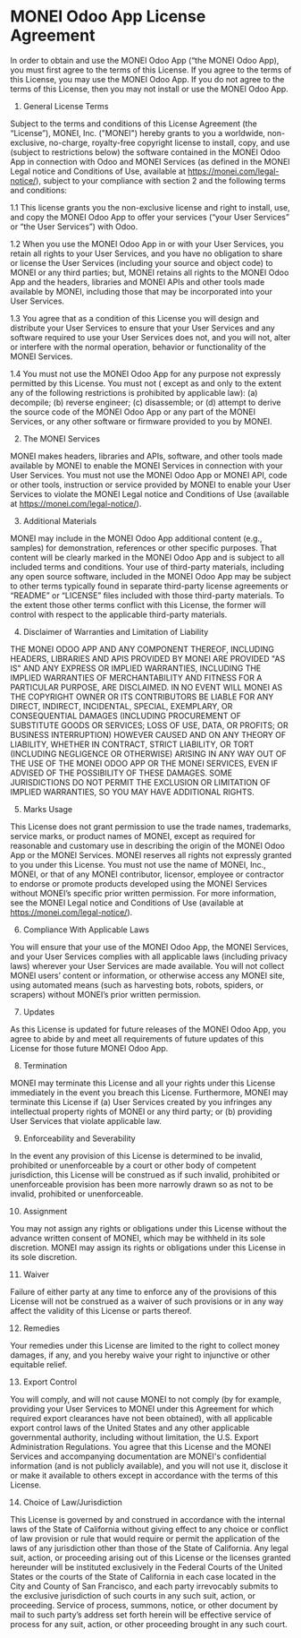 MONEI Odoo App License Agreement
===========================================

In order to obtain and use the MONEI Odoo App (“the MONEI Odoo App), you must first agree to the
terms of this License. If you agree to the terms of this License, you may use the MONEI Odoo App. If you do not
agree to the terms of this License, then you may not install or use the MONEI Odoo App.

1. General License Terms

Subject to the terms and conditions of this License Agreement (the “License”), MONEI, Inc. ("MONEI") hereby grants to
you a worldwide, non-exclusive, no-charge, royalty-free copyright license to install, copy, and use (subject to
restrictions below) the software contained in the MONEI Odoo App in connection with Odoo and MONEI Services (as defined in the MONEI Legal notice and Conditions of Use, available
at https://monei.com/legal-notice/), subject to your compliance with section 2 and the following terms and conditions:

1.1 This license grants you the non-exclusive license and right to install, use, and copy the MONEI Odoo App to
offer your services (“your User Services” or “the User Services”) with Odoo.

1.2 When you use the MONEI Odoo App in or with your User Services, you retain all rights to your User Services,
and you have no obligation to share or license the User Services (including your source and object code) to MONEI or any
third parties; but, MONEI retains all rights to the MONEI Odoo App and the headers, libraries and MONEI APIs
and other tools made available by MONEI, including those that may be incorporated into your User Services.

1.3 You agree that as a condition of this License you will design and distribute your User Services to ensure that your
User Services and any software required to use your User Services does not, and you will not, alter or interfere with
the normal operation, behavior or functionality of the MONEI Services.

1.4 You must not use the MONEI Odoo App for any purpose not expressly permitted by this License. You must not (
except as and only to the extent any of the following restrictions is prohibited by applicable law): (a) decompile; (b)
reverse engineer; (c) disassemble; or (d) attempt to derive the source code of the MONEI Odoo App or any part
of the MONEI Services, or any other software or firmware provided to you by MONEI.

2. The MONEI Services

MONEI makes headers, libraries and APIs, software, and other tools made available by MONEI to enable the MONEI Services
in connection with your User Services. You must not use the MONEI Odoo App or MONEI API, code or other tools,
instruction or service provided by MONEI to enable your User Services to violate the MONEI Legal notice and Conditions of Use (available
at https://monei.com/legal-notice/).

3. Additional Materials

MONEI may include in the MONEI Odoo App additional content (e.g., samples) for demonstration, references or
other specific purposes. That content will be clearly marked in the MONEI Odoo App and is subject to all
included terms and conditions. Your use of third-party materials, including any open source software, included in the
MONEI Odoo App may be subject to other terms typically found in separate third-party license agreements or
“README” or “LICENSE” files included with those third-party materials. To the extent those other terms conflict with
this License, the former will control with respect to the applicable third-party materials.

4. Disclaimer of Warranties and Limitation of Liability

THE MONEI ODOO APP AND ANY COMPONENT THEREOF, INCLUDING HEADERS, LIBRARIES AND APIS PROVIDED BY MONEI ARE
PROVIDED "AS IS" AND ANY EXPRESS OR IMPLIED WARRANTIES, INCLUDING THE IMPLIED WARRANTIES OF MERCHANTABILITY AND FITNESS
FOR A PARTICULAR PURPOSE, ARE DISCLAIMED. IN NO EVENT WILL MONEI AS THE COPYRIGHT OWNER OR ITS CONTRIBUTORS BE LIABLE
FOR ANY DIRECT, INDIRECT, INCIDENTAL, SPECIAL, EXEMPLARY, OR CONSEQUENTIAL DAMAGES (INCLUDING PROCUREMENT OF SUBSTITUTE
GOODS OR SERVICES; LOSS OF USE, DATA, OR PROFITS; OR BUSINESS INTERRUPTION) HOWEVER CAUSED AND ON ANY THEORY OF
LIABILITY, WHETHER IN CONTRACT, STRICT LIABILITY, OR TORT (INCLUDING NEGLIGENCE OR OTHERWISE) ARISING IN ANY WAY OUT OF
THE USE OF THE MONEI ODOO APP OR THE MONEI SERVICES, EVEN IF ADVISED OF THE POSSIBILITY OF THESE DAMAGES. SOME
JURISDICTIONS DO NOT PERMIT THE EXCLUSION OR LIMITATION OF IMPLIED WARRANTIES, SO YOU MAY HAVE ADDITIONAL RIGHTS.

5. Marks Usage

This License does not grant permission to use the trade names, trademarks, service marks, or product names of MONEI,
except as required for reasonable and customary use in describing the origin of the MONEI Odoo App or the
MONEI Services. MONEI reserves all rights not expressly granted to you under this License. You must not use the name of
MONEI, Inc., MONEI, or that of any MONEI contributor, licensor, employee or contractor to endorse or promote products
developed using the MONEI Services without MONEI’s specific prior written permission. For more information, see the
MONEI Legal notice and Conditions of Use (available
at https://monei.com/legal-notice/).

6. Compliance With Applicable Laws

You will ensure that your use of the MONEI Odoo App, the MONEI Services, and your User Services complies with
all applicable laws (including privacy laws) wherever your User Services are made available. You will not collect MONEI
users’ content or information, or otherwise access any MONEI site, using automated means (such as harvesting bots,
robots, spiders, or scrapers) without MONEI’s prior written permission.

7. Updates

As this License is updated for future releases of the MONEI Odoo App, you agree to abide by and meet all
requirements of future updates of this License for those future MONEI Odoo App.

8. Termination

MONEI may terminate this License and all your rights under this License immediately in the event you breach this
License. Furthermore, MONEI may terminate this License if (a) User Services created by you infringes any intellectual
property rights of MONEI or any third party; or (b) providing User Services that violate applicable law.

9. Enforceability and Severability

In the event any provision of this License is determined to be invalid, prohibited or unenforceable by a court or other
body of competent jurisdiction, this License will be construed as if such invalid, prohibited or unenforceable provision
has been more narrowly drawn so as not to be invalid, prohibited or unenforceable.

10. Assignment

You may not assign any rights or obligations under this License without the advance written consent of MONEI, which may
be withheld in its sole discretion. MONEI may assign its rights or obligations under this License in its sole
discretion.

11. Waiver

Failure of either party at any time to enforce any of the provisions of this License will not be construed as a waiver
of such provisions or in any way affect the validity of this License or parts thereof.

12. Remedies

Your remedies under this License are limited to the right to collect money damages, if any, and you hereby waive your
right to injunctive or other equitable relief.

13. Export Control

You will comply, and will not cause MONEI to not comply (by for example, providing your User Services to MONEI under
this Agreement for which required export clearances have not been obtained), with all applicable export control laws of
the United States and any other applicable governmental authority, including without limitation, the U.S. Export
Administration Regulations. You agree that this License and the MONEI Services and accompanying documentation are
MONEI's confidential information (and is not publicly available), and you will not use it, disclose it or make it
available to others except in accordance with the terms of this License.

14. Choice of Law/Jurisdiction

This License is governed by and construed in accordance with the internal laws of the State of California without giving
effect to any choice or conflict of law provision or rule that would require or permit the application of the laws of
any jurisdiction other than those of the State of California. Any legal suit, action, or proceeding arising out of this
License or the licenses granted hereunder will be instituted exclusively in the Federal Courts of the United States or
the courts of the State of California in each case located in the City and County of San Francisco, and each party
irrevocably submits to the exclusive jurisdiction of such courts in any such suit, action, or proceeding. Service of
process, summons, notice, or other document by mail to such party’s address set forth herein will be effective service
of process for any suit, action, or other proceeding brought in any such court.